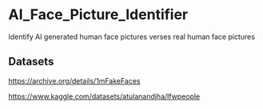 # AI_Face_Picture_Identifier
Identify AI generated human face pictures verses real human face pictures

## Datasets
https://archive.org/details/1mFakeFaces

https://www.kaggle.com/datasets/atulanandjha/lfwpeople



